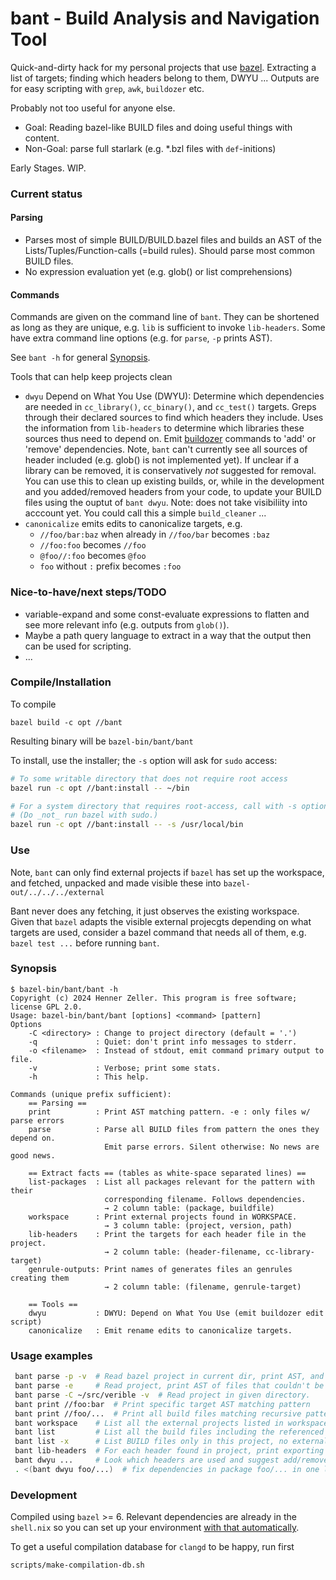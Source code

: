 bant - Build Analysis and Navigation Tool
=========================================

Quick-and-dirty hack for my personal projects that use [bazel]. Extracting a
list of targets; finding which headers belong to them, DWYU ...
Outputs are for easy scripting with `grep`, `awk`, `buildozer` etc.

Probably not too useful for anyone else.

 * Goal: Reading bazel-like BUILD files and doing useful things with content.
 * Non-Goal: parse full starlark (e.g. *.bzl files with `def`-initions)

Early Stages. WIP.

### Current status

#### Parsing
 * Parses most of simple BUILD/BUILD.bazel files and builds an AST of the
   Lists/Tuples/Function-calls (=build rules).
   Should parse most common BUILD files.
 * No expression evaluation yet (e.g. glob() or list comprehensions)

#### Commands
Commands are given on the command line of `bant`. They can be shortened as
long as they are unique, e.g. `lib` is sufficient to invoke `lib-headers`.
Some have extra command line options (e.g. for `parse`, `-p` prints AST).

See `bant -h` for general [Synopsis](#synopsis).

Tools that can help keep projects clean
 * `dwyu` Depend on What You Use (DWYU): Determine which dependencies are
   needed in `cc_library()`, `cc_binary()`, and `cc_test()` targets.
   Greps through their declared sources to find which headers they include.
   Uses the information from `lib-headers` to determine which libraries
   these sources thus need to depend on.
   Emit [buildozer] commands to 'add' or 'remove' dependencies.
   Note, `bant` can't currently see all sources of header included
   (e.g. glob() is not implemented yet). If unclear if a library can be
   removed, it is conservatively _not_ suggested for removal.
   You can use this to clean up existing builds, or, while in the development
   and you added/removed headers from your code, to update your BUILD files
   using the ouptut of `bant dwyu`.
   Note: does not take visibiliity into acccount yet.
   You could call this a simple `build_cleaner` ...
 * `canonicalize` emits edits to canonicalize targets, e.g.
    * `//foo/bar:baz` when already in `//foo/bar` becomes `:baz`
    * `//foo:foo` becomes `//foo`
    * `@foo//:foo` becomes `@foo`
    * `foo` without `:` prefix becomes `:foo`


### Nice-to-have/next steps/TODO

  * variable-expand and some const-evaluate expressions to flatten and
    see more relevant info (e.g. outputs from `glob()`).
  * Maybe a path query language to extract in a way that the output
    then can be used for scripting.
  * ...

### Compile/Installation

To compile

```
bazel build -c opt //bant
```
Resulting binary will be `bazel-bin/bant/bant`

To install, use the installer; the `-s` option will ask for `sudo` access:

```bash
# To some writable directory that does not require root access
bazel run -c opt //bant:install -- ~/bin

# For a system directory that requires root-access, call with -s option.
# (Do _not_ run bazel with sudo.)
bazel run -c opt //bant:install -- -s /usr/local/bin
```

### Use

Note, `bant` can only find external projects if `bazel` has set up the
workspace, and fetched, unpacked and made visible these into
`bazel-out/../../../external`

Bant never does any fetching, it just observes the existing workspace. Given
that `bazel` adapts the visible external projecgts depending on what targets
are used, consider a bazel command that needs all of them, e.g.
`bazel test ...` before running `bant`.

### Synopsis

```
$ bazel-bin/bant/bant -h
Copyright (c) 2024 Henner Zeller. This program is free software; license GPL 2.0.
Usage: bazel-bin/bant/bant [options] <command> [pattern]
Options
    -C <directory> : Change to project directory (default = '.')
    -q             : Quiet: don't print info messages to stderr.
    -o <filename>  : Instead of stdout, emit command primary output to file.
    -v             : Verbose; print some stats.
    -h             : This help.

Commands (unique prefix sufficient):
    == Parsing ==
    print          : Print AST matching pattern. -e : only files w/ parse errors
    parse          : Parse all BUILD files from pattern the ones they depend on.
                     Emit parse errors. Silent otherwise: No news are good news.

    == Extract facts == (tables as white-space separated lines) ==
    list-packages  : List all packages relevant for the pattern with their
                     corresponding filename. Follows dependencies.
                     → 2 column table: (package, buildfile)
    workspace      : Print external projects found in WORKSPACE.
                     → 3 column table: (project, version, path)
    lib-headers    : Print the targets for each header file in the project.
                     → 2 column table: (header-filename, cc-library-target)
    genrule-outputs: Print names of generates files an genrules creating them
                     → 2 column table: (filename, genrule-target)

    == Tools ==
    dwyu           : DWYU: Depend on What You Use (emit buildozer edit script)
    canonicalize   : Emit rename edits to canonicalize targets.
```

### Usage examples

```bash
 bant parse -p -v  # Read bazel project in current dir, print AST, and stats.
 bant parse -e     # Read project, print AST of files that couldn't be parsed.
 bant parse -C ~/src/verible -v  # Read project in given directory.
 bant print //foo:bar  # Print specific target AST matching pattern
 bant print //foo/...  # Print all build files matching recursive pattern.
 bant workspace    # List all the external projects listed in workspace.
 bant list         # List all the build files including the referenced external
 bant list -x      # List BUILD files only in this project, no external.
 bant lib-headers  # For each header found in project, print exporting target.
 bant dwyu ...     # Look which headers are used and suggest add/remove deps
 . <(bant dwyu foo/...)  # fix dependencies in package foo/... in one line.
```

### Development

Compiled using `bazel` >= 6.
Relevant dependencies are already in the `shell.nix` so you can set up
your environment [with that automatically][nix-devel-env].

To get a useful compilation database for `clangd` to be happy, run first

```
scripts/make-compilation-db.sh
```

[bazel]: https://bazel.build/
[buildozer]: https://github.com/bazelbuild/buildtools/blob/master/buildozer/README.md
[nix-devel-env]: https://nixos.wiki/wiki/Development_environment_with_nix-shell
